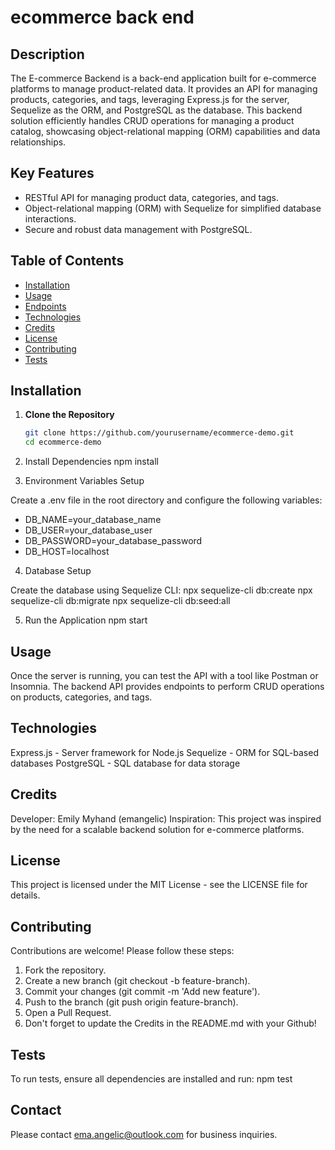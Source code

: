 # ecommerce back end

## Description
The E-commerce Backend is a back-end application built for e-commerce platforms to manage product-related data. It provides an API for managing products, categories, and tags, leveraging Express.js for the server, Sequelize as the ORM, and PostgreSQL as the database. This backend solution efficiently handles CRUD operations for managing a product catalog, showcasing object-relational mapping (ORM) capabilities and data relationships.

## Key Features
- RESTful API for managing product data, categories, and tags.
- Object-relational mapping (ORM) with Sequelize for simplified database interactions.
- Secure and robust data management with PostgreSQL.

## Table of Contents

- [Installation](#installation)
- [Usage](#usage)
- [Endpoints](#endpoints)
- [Technologies](#technologies)
- [Credits](#credits)
- [License](#license)
- [Contributing](#contributing)
- [Tests](#tests)

## Installation

1. **Clone the Repository**
   ```bash
   git clone https://github.com/yourusername/ecommerce-demo.git
   cd ecommerce-demo

2. Install Dependencies
npm install

3. Environment Variables Setup

Create a .env file in the root directory and configure the following variables:
- DB_NAME=your_database_name
- DB_USER=your_database_user
- DB_PASSWORD=your_database_password
- DB_HOST=localhost

4. Database Setup

Create the database using Sequelize CLI: 
npx sequelize-cli db:create
npx sequelize-cli db:migrate
npx sequelize-cli db:seed:all

5. Run the Application
npm start

## Usage
Once the server is running, you can test the API with a tool like Postman or Insomnia. The backend API provides endpoints to perform CRUD operations on products, categories, and tags.

## Technologies
Express.js - Server framework for Node.js
Sequelize - ORM for SQL-based databases
PostgreSQL - SQL database for data storage

## Credits
Developer: Emily Myhand (emangelic)
Inspiration: This project was inspired by the need for a scalable backend solution for e-commerce platforms.

## License
This project is licensed under the MIT License - see the LICENSE file for details.

## Contributing
Contributions are welcome! Please follow these steps:

1. Fork the repository.
2. Create a new branch (git checkout -b feature-branch).
3. Commit your changes (git commit -m 'Add new feature').
4. Push to the branch (git push origin feature-branch).
5. Open a Pull Request.
6. Don't forget to update the Credits in the README.md with your Github!

## Tests
To run tests, ensure all dependencies are installed and run:
npm test

## Contact

Please contact ema.angelic@outlook.com for business inquiries.